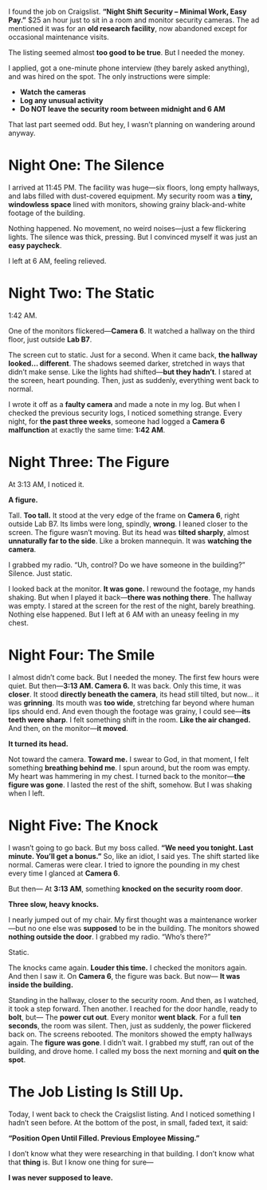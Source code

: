 I found the job on Craigslist. **“Night Shift Security – Minimal Work, Easy Pay.”** $25 an hour just to sit in a room and monitor security cameras. The ad mentioned it was for an **old research facility**, now abandoned except for occasional maintenance visits.

The listing seemed almost **too good to be true**. But I needed the money.

I applied, got a one-minute phone interview (they barely asked anything), and was hired on the spot. The only instructions were simple:

* **Watch the cameras**
* **Log any unusual activity**
* **Do NOT leave the security room between midnight and 6 AM**

That last part seemed odd. But hey, I wasn’t planning on wandering around anyway.



# Night One: The Silence

I arrived at 11:45 PM. The facility was huge—six floors, long empty hallways, and labs filled with dust-covered equipment. My security room was a **tiny, windowless space** lined with monitors, showing grainy black-and-white footage of the building.

Nothing happened. No movement, no weird noises—just a few flickering lights. The silence was thick, pressing. But I convinced myself it was just an **easy paycheck**.

I left at 6 AM, feeling relieved.



# Night Two: The Static

1:42 AM.

One of the monitors flickered—**Camera 6**. It watched a hallway on the third floor, just outside **Lab B7**.

The screen cut to static. Just for a second. When it came back, **the hallway looked… different**. The shadows seemed darker, stretched in ways that didn’t make sense. Like the lights had shifted—**but they hadn’t**. I stared at the screen, heart pounding. Then, just as suddenly, everything went back to normal. 

I wrote it off as a **faulty camera** and made a note in my log. But when I checked the previous security logs, I noticed something strange. Every night, for **the past three weeks**, someone had logged a **Camera 6 malfunction** at exactly the same time: **1:42 AM**.



# Night Three: The Figure

At 3:13 AM, I noticed it.

**A figure.**

Tall. **Too tall.** It stood at the very edge of the frame on **Camera 6**, right outside Lab B7. Its limbs were long, spindly, **wrong**. I leaned closer to the screen. The figure wasn’t moving. But its head was **tilted sharply**, almost **unnaturally far to the side**. Like a broken mannequin. It was **watching the camera**.

I grabbed my radio. “Uh, control? Do we have someone in the building?” Silence. Just static.

I looked back at the monitor. **It was gone.** I rewound the footage, my hands shaking. But when I played it back—**there was nothing there**. The hallway was empty. I stared at the screen for the rest of the night, barely breathing. Nothing else happened. But I left at 6 AM with an uneasy feeling in my chest.



# Night Four: The Smile

I almost didn’t come back. But I needed the money. The first few hours were quiet. But then—**3:13 AM. Camera 6.** It was back. Only this time, it was **closer**. It stood **directly beneath the camera**, its head still tilted, but now… it was **grinning**. Its mouth was **too wide**, stretching far beyond where human lips should end. And even though the footage was grainy, I could see—**its teeth were sharp**. I felt something shift in the room. **Like the air changed.** And then, on the monitor—**it moved**.

**It turned its head.**

Not toward the camera. **Toward me.** I swear to God, in that moment, I felt something **breathing behind me**. I spun around, but the room was empty. My heart was hammering in my chest. I turned back to the monitor—**the figure was gone**. I lasted the rest of the shift, somehow. But I was shaking when I left.



# Night Five: The Knock

I wasn’t going to go back. But my boss called. **“We need you tonight. Last minute. You’ll get a bonus.”** So, like an idiot, I said yes. The shift started like normal. Cameras were clear. I tried to ignore the pounding in my chest every time I glanced at **Camera 6**.

But then— At **3:13 AM**, something **knocked on the security room door**.

**Three slow, heavy knocks.**

I nearly jumped out of my chair. My first thought was a maintenance worker—but no one else was **supposed** to be in the building. The monitors showed **nothing outside the door**. I grabbed my radio. “Who’s there?”

Static.

The knocks came again. **Louder this time.** I checked the monitors again. And then I saw it. On **Camera 6**, the figure was back. But now— **It was inside the building.**

Standing in the hallway, closer to the security room. And then, as I watched, it took a step forward. Then another. I reached for the door handle, ready to **bolt**, but— The **power cut out**. Every monitor **went black**. For a full **ten seconds**, the room was silent. Then, just as suddenly, the power flickered back on. The screens rebooted. The monitors showed the empty hallways again. The **figure was gone**. I didn’t wait. I grabbed my stuff, ran out of the building, and drove home. I called my boss the next morning and **quit on the spot**.

# The Job Listing Is Still Up.

Today, I went back to check the Craigslist listing. And I noticed something I hadn’t seen before. At the bottom of the post, in small, faded text, it said:

**“Position Open Until Filled. Previous Employee Missing.”**

I don’t know what they were researching in that building. I don’t know what that **thing** is. But I know one thing for sure—

**I was never supposed to leave.**